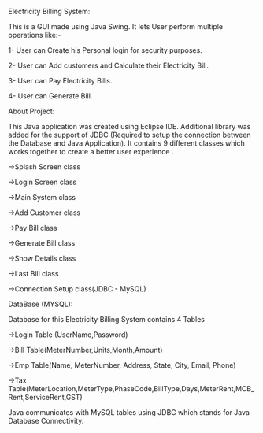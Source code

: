 Electricity Billing System:

This is a GUI made using Java Swing. It lets User perform multiple operations like:-

1- User can Create his Personal login for security purposes.

2- User can Add customers and Calculate their Electricity Bill.

3- User can Pay Electricity Bills.

4- User can Generate Bill.

About Project:

This Java application was created using Eclipse IDE. 
Additional library was added for the support of JDBC (Required to setup the connection between the Database and Java Application).
It contains 9 different classes which works together to create a better user experience .

->Splash Screen class

->Login Screen class

->Main System class

->Add Customer class

->Pay Bill class

->Generate Bill class

->Show Details class

->Last Bill class

->Connection Setup class(JDBC - MySQL)

DataBase (MYSQL):

Database for this Electricity Billing System contains 4 Tables

->Login Table (UserName,Password)

->Bill Table(MeterNumber,Units,Month,Amount)

->Emp Table(Name, MeterNumber, Address, State, City, Email, Phone)

->Tax Table(MeterLocation,MeterType,PhaseCode,BillType,Days,MeterRent,MCB_Rent,ServiceRent,GST)

Java communicates with MySQL tables using JDBC which stands for Java Database Connectivity.

